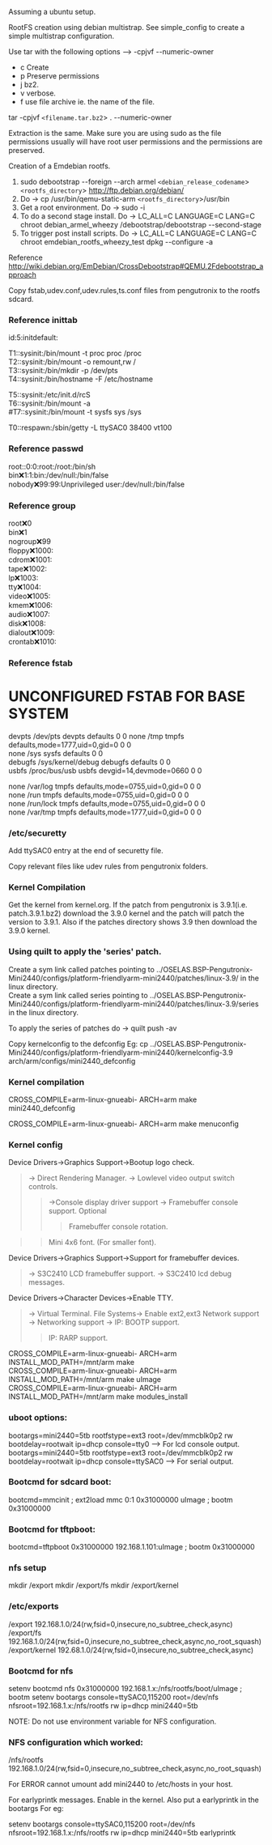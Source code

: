Assuming a ubuntu setup.


RootFS creation using debian multistrap. See simple\_config to create a simple
multistrap configuration.


Use tar with the following options --> -cpjvf --numeric-owner

  * c Create
  * p Preserve permissions
  * j bz2.
  * v verbose.
  * f use file archive ie. the name of the file.



tar -cpjvf `<filename.tar.bz2`> . --numeric-owner

Extraction is the same. Make sure you are using sudo as the file permissions usually will have
root user permissions and the permissions are preserved.

Creation of a Emdebian rootfs.
  1. sudo debootstrap --foreign --arch armel `<debian_release_codename`> `<rootfs_directory`> http://ftp.debian.org/debian/
  1. Do -> cp /usr/bin/qemu-static-arm `<rootfs_directory`>/usr/bin
  1. Get a root environment. Do -> sudo -i
  1. To do a second stage install. Do -> LC\_ALL=C LANGUAGE=C LANG=C chroot debian\_armel\_wheezy /debootstrap/debootstrap --second-stage
  1. To trigger post install scripts. Do -> LC\_ALL=C LANGUAGE=C LANG=C chroot emdebian\_rootfs\_wheezy\_test dpkg --configure -a

Reference http://wiki.debian.org/EmDebian/CrossDebootstrap#QEMU.2Fdebootstrap_approach

Copy fstab,udev.conf,udev.rules,ts.conf files from pengutronix to the rootfs sdcard.


### Reference inittab ###
id:5:initdefault:

T1::sysinit:/bin/mount -t proc proc /proc <br />
T2::sysinit:/bin/mount -o remount,rw / <br />
T3::sysinit:/bin/mkdir -p /dev/pts <br />
T4::sysinit:/bin/hostname -F /etc/hostname <br />

T5::sysinit:/etc/init.d/rcS <br />
T6::sysinit:/bin/mount -a <br />
#T7::sysinit:/bin/mount -t sysfs sys /sys <br />

T0::respawn:/sbin/getty -L ttySAC0 38400 vt100 <br />

### Reference passwd ###

root::0:0:root:/root:/bin/sh <br />
bin:x:1:1:bin:/dev/null:/bin/false <br />
nobody:x:99:99:Unprivileged user:/dev/null:/bin/false <br />

### Reference group ###
root:x:0 <br />
bin:x:1 <br />
nogroup:x:99 <br />
floppy:x:1000: <br />
cdrom:x:1001: <br />
tape:x:1002: <br />
lp:x:1003: <br />
tty:x:1004: <br />
video:x:1005: <br />
kmem:x:1006: <br />
audio:x:1007: <br />
disk:x:1008: <br />
dialout:x:1009: <br />
crontab:x:1010: <br />


### Reference fstab ###
# UNCONFIGURED FSTAB FOR BASE SYSTEM

devpts /dev/pts	devpts	defaults  0	0
none	/tmp			tmpfs	defaults,mode=1777,uid=0,gid=0	0 0 <br />
none	/sys			sysfs	defaults			0 0 <br />
debugfs	/sys/kernel/debug	debugfs	defaults			0 0 <br />
usbfs	/proc/bus/usb		usbfs	devgid=14,devmode=0660		0 0 <br />

none	/var/log		tmpfs	defaults,mode=0755,uid=0,gid=0	0 0 <br />
none	/run		tmpfs	defaults,mode=0755,uid=0,gid=0	0 0 <br />
none	/run/lock		tmpfs	defaults,mode=0755,uid=0,gid=0	0 0 <br />
none	/var/tmp		tmpfs	defaults,mode=1777,uid=0,gid=0	0 0 <br />

### /etc/securetty ###
Add ttySAC0 entry at the end of securetty file.

Copy relevant files like udev rules from pengutronix folders.

### Kernel Compilation ###
Get the kernel from kernel.org. If the patch from pengutronix is 3.9.1(i.e. patch.3.9.1.bz2) download the
3.9.0 kernel and the patch will patch the version to 3.9.1. Also if the patches directory shows 3.9 then
download the 3.9.0 kernel.

### Using quilt to apply the 'series' patch. ###
Create a sym link called patches pointing to ../OSELAS.BSP-Pengutronix-Mini2440/configs/platform-friendlyarm-mini2440/patches/linux-3.9/ in the
linux directory. <br />
Create a sym link called series pointing to ../OSELAS.BSP-Pengutronix-Mini2440/configs/platform-friendlyarm-mini2440/patches/linux-3.9/series in
the linux directory.

To apply the series of patches do -> quilt push -av

Copy kernelconfig to the defconfig
Eg:
cp ../OSELAS.BSP-Pengutronix-Mini2440/configs/platform-friendlyarm-mini2440/kernelconfig-3.9 arch/arm/configs/mini2440\_defconfig


### Kernel compilation ###
CROSS\_COMPILE=arm-linux-gnueabi- ARCH=arm make mini2440\_defconfig

CROSS\_COMPILE=arm-linux-gnueabi- ARCH=arm make menuconfig

### Kernel config ###

Device Drivers->Graphics Support->Bootup logo check.
> -> Direct Rendering Manager.
> -> Lowlevel video output switch controls.
> > ->Console display driver support -> Framebuffer console support.
> > Optional
> > > Framebuffer console rotation.

> > Mini 4x6 font. (For smaller font).

Device Drivers->Graphics Support->Support for framebuffer devices.

> -> S3C2410 LCD framebuffer support.
> -> S3C2410 lcd debug messages.

Device Drivers->Character Devices->Enable TTY.
> -> Virtual Terminal.
File Systems-> Enable ext2,ext3
Network support -> Networking support -> IP: BOOTP support.
> > IP: RARP support.

CROSS\_COMPILE=arm-linux-gnueabi- ARCH=arm  INSTALL\_MOD\_PATH=/mnt/arm make <br />
CROSS\_COMPILE=arm-linux-gnueabi- ARCH=arm  INSTALL\_MOD\_PATH=/mnt/arm make uImage <br />
CROSS\_COMPILE=arm-linux-gnueabi- ARCH=arm  INSTALL\_MOD\_PATH=/mnt/arm make modules\_install <br />


### uboot options: ###
bootargs=mini2440=5tb rootfstype=ext3 root=/dev/mmcblk0p2 rw bootdelay=rootwait ip=dhcp console=tty0 --> For lcd console output. <br />
bootargs=mini2440=5tb rootfstype=ext3 root=/dev/mmcblk0p2 rw bootdelay=rootwait ip=dhcp console=ttySAC0 --> For serial output. <br />


### Bootcmd for sdcard boot: ###

bootcmd=mmcinit ; ext2load mmc 0:1 0x31000000 uImage ; bootm 0x31000000


### Bootcmd for tftpboot: ###

bootcmd=tftpboot 0x31000000 192.168.1.101:uImage ; bootm 0x31000000


### nfs setup ###
mkdir /export
mkdir /export/fs
mkdir /export/kernel

### /etc/exports ###

/export 192.168.1.0/24(rw,fsid=0,insecure,no\_subtree\_check,async)
/export/fs 192.168.1.0/24(rw,fsid=0,insecure,no\_subtree\_check,async,no\_root\_squash)
/export/kernel 192.68.1.0/24(rw,fsid=0,insecure,no\_subtree\_check,async)


### Bootcmd for nfs ###
setenv bootcmd nfs 0x31000000 192.168.1.x:/nfs/rootfs/boot/uImage \; bootm
setenv bootargs console=ttySAC0,115200 root=/dev/nfs nfsroot\=192.168.1.x:/nfs/rootfs rw ip=dhcp mini2440=5tb

NOTE: Do not use environment variable for NFS configuration.


### NFS configuration which worked: ###
/nfs/rootfs	192.168.1.0/24(rw,fsid=0,insecure,no\_subtree\_check,async,no\_root\_squash)


For ERROR cannot umount add mini2440 to /etc/hosts in your host.

For earlyprintk messages. Enable in the kernel. Also put a earlyprintk in the bootargs
For eg:

setenv bootargs console=ttySAC0,115200 root=/dev/nfs nfsroot\=192.168.1.x:/nfs/rootfs rw ip=dhcp mini2440=5tb earlyprintk